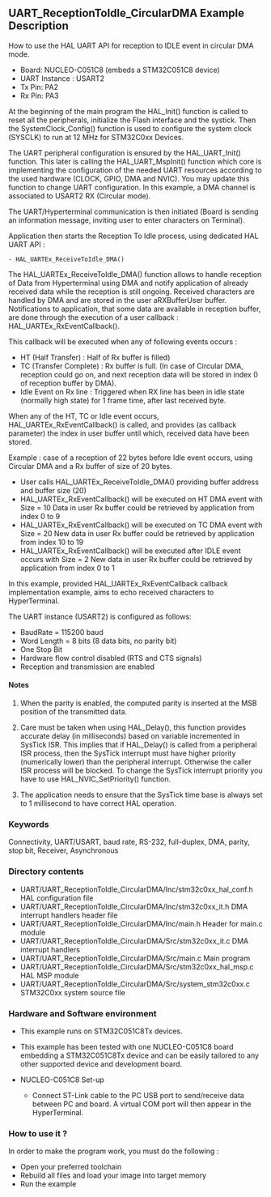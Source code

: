 ## <b>UART_ReceptionToIdle_CircularDMA Example Description</b>

How to use the HAL UART API for reception to IDLE event in circular DMA mode.

- Board: NUCLEO-C051C8 (embeds a STM32C051C8 device)
- UART Instance : USART2
- Tx Pin: PA2
- Rx Pin: PA3

At the beginning of the main program the HAL_Init() function is called to reset
all the peripherals, initialize the Flash interface and the systick.
Then the SystemClock_Config() function is used to configure the system
clock (SYSCLK) to run at 12 MHz for STM32C0xx Devices.

The UART peripheral configuration is ensured by the HAL_UART_Init() function.
This later is calling the HAL_UART_MspInit() function which core is implementing
the configuration of the needed UART resources according to the used hardware (CLOCK,
GPIO, DMA and NVIC). You may update this function to change UART configuration.
In this example, a DMA channel is associated to USART2 RX (Circular mode).

The UART/Hyperterminal communication is then initiated (Board is sending an information message,
inviting user to enter characters on Terminal).

Application then starts the Reception To Idle process, using dedicated HAL UART API :

    - HAL_UARTEx_ReceiveToIdle_DMA()

The HAL_UARTEx_ReceiveToIdle_DMA() function allows to handle reception of Data from Hyperterminal
using DMA and notify application of already received data while the reception is still ongoing.
Received characters are handled by DMA and are stored in the user aRXBufferUser buffer.
Notifications to application, that some data are available in reception buffer, are done
through the execution of a user callback : HAL_UARTEx_RxEventCallback().

This callback will be executed when any of following events occurs :

  - HT (Half Transfer) : Half of Rx buffer is filled)
  - TC (Transfer Complete) : Rx buffer is full.
    (In case of Circular DMA, reception could go on, and next reception data will be stored
    in index 0 of reception buffer by DMA).
  - Idle Event on Rx line : Triggered when RX line has been in idle state (normally high state)
    for 1 frame time, after last received byte.

When any of the HT, TC or Idle event occurs, HAL_UARTEx_RxEventCallback() is called,
and provides (as callback parameter) the index in user buffer until which, received data have been stored.

Example : case of a reception of 22 bytes before Idle event occurs, using Circular DMA and a Rx buffer
of size of 20 bytes.

  - User calls HAL_UARTEx_ReceiveToIdle_DMA() providing buffer address and buffer size (20)
  - HAL_UARTEx_RxEventCallback() will be executed on HT DMA event with Size = 10
    Data in user Rx buffer could be retrieved by application from index 0 to 9
  - HAL_UARTEx_RxEventCallback() will be executed on TC DMA event with Size = 20
    New data in user Rx buffer could be retrieved by application from index 10 to 19
  - HAL_UARTEx_RxEventCallback() will be executed after IDLE event occurs with Size = 2
    New data in user Rx buffer could be retrieved by application from index 0 to 1

In this example, provided HAL_UARTEx_RxEventCallback callback implementation example, aims to
echo received characters to HyperTerminal.

The UART instance (USART2) is configured as follows:

  - BaudRate = 115200 baud
  - Word Length = 8 bits (8 data bits, no parity bit)
  - One Stop Bit
  - Hardware flow control disabled (RTS and CTS signals)
  - Reception and transmission are enabled

#### <b>Notes</b>

1. When the parity is enabled, the computed parity is inserted at the MSB
   position of the transmitted data.

2. Care must be taken when using HAL_Delay(), this function provides accurate delay (in milliseconds)
   based on variable incremented in SysTick ISR. This implies that if HAL_Delay() is called from
   a peripheral ISR process, then the SysTick interrupt must have higher priority (numerically lower)
   than the peripheral interrupt. Otherwise the caller ISR process will be blocked.
   To change the SysTick interrupt priority you have to use HAL_NVIC_SetPriority() function.

3. The application needs to ensure that the SysTick time base is always set to 1 millisecond
   to have correct HAL operation.

### <b>Keywords</b>

Connectivity, UART/USART, baud rate, RS-232, full-duplex, DMA, parity, stop bit, Receiver, Asynchronous

### <b>Directory contents</b>

  - UART/UART_ReceptionToIdle_CircularDMA/Inc/stm32c0xx_hal_conf.h    HAL configuration file
  - UART/UART_ReceptionToIdle_CircularDMA/Inc/stm32c0xx_it.h          DMA interrupt handlers header file
  - UART/UART_ReceptionToIdle_CircularDMA/Inc/main.h                  Header for main.c module
  - UART/UART_ReceptionToIdle_CircularDMA/Src/stm32c0xx_it.c          DMA interrupt handlers
  - UART/UART_ReceptionToIdle_CircularDMA/Src/main.c                  Main program
  - UART/UART_ReceptionToIdle_CircularDMA/Src/stm32c0xx_hal_msp.c     HAL MSP module
  - UART/UART_ReceptionToIdle_CircularDMA/Src/system_stm32c0xx.c      STM32C0xx system source file


### <b>Hardware and Software environment</b>

  - This example runs on STM32C051C8Tx devices.
  - This example has been tested with one NUCLEO-C051C8 board embedding
    a STM32C051C8Tx device and can be easily tailored to any other supported device
    and development board.

  - NUCLEO-C051C8 Set-up
     - Connect ST-Link cable to the PC USB port to send/receive data between PC and board.
       A virtual COM port will then appear in the HyperTerminal.

### <b>How to use it ?</b>

In order to make the program work, you must do the following :

 - Open your preferred toolchain
 - Rebuild all files and load your image into target memory
 - Run the example
